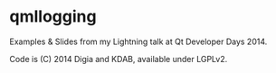 qmllogging
==========

Examples &amp; Slides from my Lightning talk at Qt Developer Days 2014.

Code is (C) 2014 Digia and KDAB, available under LGPLv2.
